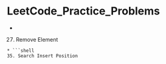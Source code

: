 # LeetCode_Practice_Problems

* ```shell
27. Remove Element
```
* ```shell
35. Search Insert Position
```
